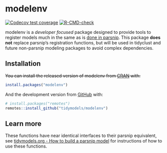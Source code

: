 
<!-- README.md is generated from README.Rmd. Please edit that file -->

# modelenv

<!-- badges: start -->

[![Codecov test
coverage](https://codecov.io/gh/EmilHvitfeldt/modelenv/branch/main/graph/badge.svg)](https://app.codecov.io/gh/EmilHvitfeldt/modelenv?branch=main)
[![R-CMD-check](https://github.com/EmilHvitfeldt/modelenv/actions/workflows/R-CMD-check.yaml/badge.svg)](https://github.com/EmilHvitfeldt/modelenv/actions/workflows/R-CMD-check.yaml)
<!-- badges: end -->

modelenv is a *developer focused* package designed to provide tools to
register models much in the same as is [done in
parsnip](https://parsnip.tidymodels.org/reference/set_new_model.html).
This package **does not** replace parsnip’s registration functions, but
will be used in tidyclust and future non-parsnip modeling packages to
avoid complex dependencies.

## Installation

~~You can install the released version of modelenv from
[CRAN](https://CRAN.R-project.org) with:~~

``` r
install.packages("modelenv")
```

And the development version from [GitHub](https://github.com/) with:

``` r
# install.packages("remotes")
remotes::install_github("tidymodels/modelenv")
```

## Learn more

These functions have near identical interfaces to their parsnip
equivalent, see [tidymodels.org - How to build a parsnip
model](https://www.tidymodels.org/learn/develop/models/) for
instructions of how to use these functions.
